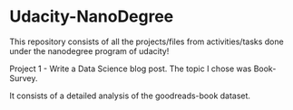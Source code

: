 # Udacity-NanoDegree
This repository consists of all the projects/files from activities/tasks done under the nanodegree program of udacity!

Project 1 - Write a Data Science blog post.
The topic I chose was Book-Survey. 

It consists of a detailed analysis of the goodreads-book dataset.
